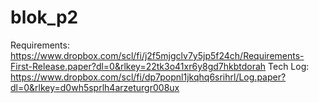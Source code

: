 # blok_p2

Requirements: https://www.dropbox.com/scl/fi/j2f5mjgclv7y5jp5f24ch/Requirements-First-Release.paper?dl=0&rlkey=22tk3o41xr6y8gd7hkbtdorah
Tech Log: https://www.dropbox.com/scl/fi/dp7popnl1jkqhq6srihrl/Log.paper?dl=0&rlkey=d0wh5sprlh4arzeturgr008ux
